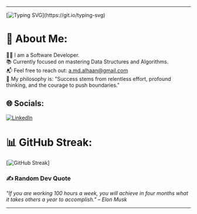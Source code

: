 
---
[![Typing SVG](https://readme-typing-svg.demolab.com?font=Fira+Code&size=20&duration=4000&pause=500&color=F7DC6F&center=true&vCenter=true&width=500&lines=Code.+Learn.+Repeat.;Success+is+consistent%2C+not+occasional!;Chasing+growth%2C+one+commit+at+a+time.)](https://git.io/typing-svg)


# 💫 About Me:  
👨‍💻 I am a Software Developer.  
📚 Currently focused on mastering Data Structures and Algorithms.  
📬 Feel free to reach out: a.md.alhaan@gmail.com  
🤔 My philosophy is: "Success stems from relentless effort, profound thinking, and the courage to push boundaries."  


## 🌐 Socials:  
[![LinkedIn](https://img.shields.io/badge/LinkedIn-%230077B5.svg?logo=linkedin&logoColor=white)](https://www.linkedin.com/in/alhaan/)  

# 📊 GitHub Streak:  
[![GitHub Streak](https://streak-stats.demolab.com?user=alhaan313&theme=dark)]

### ✍️ Random Dev Quote  
_"If you are working 100 hours a week, you will achieve in four months what it takes others a year to accomplish." – Elon Musk_  

---
